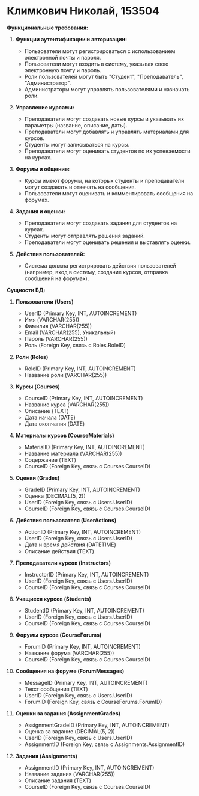 # Климкович Николай, 153504

**Функциональные требования:**

1. **Функции аутентификации и авторизации:**
   - Пользователи могут регистрироваться с использованием электронной почты и пароля.
   - Пользователи могут входить в систему, указывая свою электронную почту и пароль.
   - Роли пользователей могут быть "Студент", "Преподаватель", "Администратор".
   - Администраторы могут управлять пользователями и назначать роли.

2. **Управление курсами:**
   - Преподаватели могут создавать новые курсы и указывать их параметры (название, описание, даты).
   - Преподаватели могут добавлять и управлять материалами для курсов.
   - Студенты могут записываться на курсы.
   - Преподаватели могут оценивать студентов по их успеваемости на курсах.

3. **Форумы и общение:**
   - Курсы имеют форумы, на которых студенты и преподаватели могут создавать и отвечать на сообщения.
   - Пользователи могут оценивать и комментировать сообщения на форумах.

4. **Задания и оценки:**
   - Преподаватели могут создавать задания для студентов на курсах.
   - Студенты могут отправлять решения заданий.
   - Преподаватели могут оценивать решения и выставлять оценки.

5. **Действия пользователей:**
   - Система должна регистрировать действия пользователей (например, вход в систему, создание курсов, отправка сообщений на форумах).

**Сущности БД:**

1. **Пользователи (Users)**
   - UserID (Primary Key, INT, AUTOINCREMENT)
   - Имя (VARCHAR(255))
   - Фамилия (VARCHAR(255))
   - Email (VARCHAR(255), Уникальный)
   - Пароль (VARCHAR(255))
   - Роль (Foreign Key, связь с Roles.RoleID)

2. **Роли (Roles)**
   - RoleID (Primary Key, INT, AUTOINCREMENT)
   - Название роли (VARCHAR(255))

3. **Курсы (Courses)**
   - CourseID (Primary Key, INT, AUTOINCREMENT)
   - Название курса (VARCHAR(255))
   - Описание (TEXT)
   - Дата начала (DATE)
   - Дата окончания (DATE)

4. **Материалы курсов (CourseMaterials)**
   - MaterialID (Primary Key, INT, AUTOINCREMENT)
   - Название материала (VARCHAR(255))
   - Содержание (TEXT)
   - CourseID (Foreign Key, связь с Courses.CourseID)

5. **Оценки (Grades)**
   - GradeID (Primary Key, INT, AUTOINCREMENT)
   - Оценка (DECIMAL(5, 2))
   - UserID (Foreign Key, связь с Users.UserID)
   - CourseID (Foreign Key, связь с Courses.CourseID)

6. **Действия пользователя (UserActions)**
   - ActionID (Primary Key, INT, AUTOINCREMENT)
   - UserID (Foreign Key, связь с Users.UserID)
   - Дата и время действия (DATETIME)
   - Описание действия (TEXT)

7. **Преподаватели курсов (Instructors)**
   - InstructorID (Primary Key, INT, AUTOINCREMENT)
   - UserID (Foreign Key, связь с Users.UserID)
   - CourseID (Foreign Key, связь с Courses.CourseID)

8. **Учащиеся курсов (Students)**
   - StudentID (Primary Key, INT, AUTOINCREMENT)
   - UserID (Foreign Key, связь с Users.UserID)
   - CourseID (Foreign Key, связь с Courses.CourseID)

9. **Форумы курсов (CourseForums)**
   - ForumID (Primary Key, INT, AUTOINCREMENT)
   - Название форума (VARCHAR(255))
   - CourseID (Foreign Key, связь с Courses.CourseID)

10. **Сообщения на форуме (ForumMessages)**
    - MessageID (Primary Key, INT, AUTOINCREMENT)
    - Текст сообщения (TEXT)
    - UserID (Foreign Key, связь с Users.UserID)
    - ForumID (Foreign Key, связь с CourseForums.ForumID)

11. **Оценки за задания (AssignmentGrades)**
    - AssignmentGradeID (Primary Key, INT, AUTOINCREMENT)
    - Оценка за задание (DECIMAL(5, 2))
    - UserID (Foreign Key, связь с Users.UserID)
    - AssignmentID (Foreign Key, связь с Assignments.AssignmentID)

12. **Задания (Assignments)**
    - AssignmentID (Primary Key, INT, AUTOINCREMENT)
    - Название задания (VARCHAR(255))
    - Описание задания (TEXT)
    - CourseID (Foreign Key, связь с Courses.CourseID)
